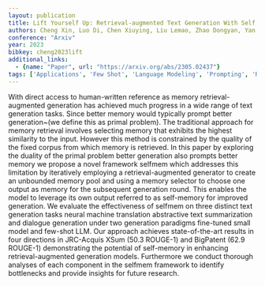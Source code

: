 ```yaml
---
layout: publication
title: Lift Yourself Up: Retrieval-augmented Text Generation With Self Memory
authors: Cheng Xin, Luo Di, Chen Xiuying, Liu Lemao, Zhao Dongyan, Yan Rui
conference: "Arxiv"
year: 2023
bibkey: cheng2023lift
additional_links:
  - {name: "Paper", url: "https://arxiv.org/abs/2305.02437"}
tags: ['Applications', 'Few Shot', 'Language Modeling', 'Prompting', 'RAG', 'Tools']
---
```

With direct access to human-written reference as memory retrieval-augmented generation has achieved much progress in a wide range of text generation tasks. Since better memory would typically prompt better generation~(we define this as primal problem). The traditional approach for memory retrieval involves selecting memory that exhibits the highest similarity to the input. However this method is constrained by the quality of the fixed corpus from which memory is retrieved. In this paper by exploring the duality of the primal problem better generation also prompts better memory we propose a novel framework selfmem which addresses this limitation by iteratively employing a retrieval-augmented generator to create an unbounded memory pool and using a memory selector to choose one output as memory for the subsequent generation round. This enables the model to leverage its own output referred to as self-memory for improved generation. We evaluate the effectiveness of selfmem on three distinct text generation tasks neural machine translation abstractive text summarization and dialogue generation under two generation paradigms fine-tuned small model and few-shot LLM. Our approach achieves state-of-the-art results in four directions in JRC-Acquis XSum (50.3 ROUGE-1) and BigPatent (62.9 ROUGE-1) demonstrating the potential of self-memory in enhancing retrieval-augmented generation models. Furthermore we conduct thorough analyses of each component in the selfmem framework to identify bottlenecks and provide insights for future research.
